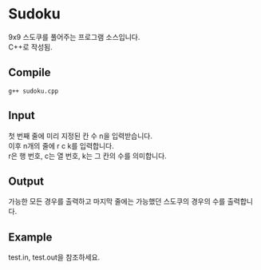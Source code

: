 # Sudoku
9x9 스도쿠를 풀어주는 프로그램 소스입니다.  
C++로 작성됨.
## Compile
```
g++ sudoku.cpp
```
## Input
첫 번째 줄에 미리 지정된 칸 수 n을 입력받습니다.  
이후 n개의 줄에 r c k를 입력합니다.  
r은 행 번호, c는 열 번호, k는 그 칸의 수를 의미합니다.  

## Output
가능한 모든 경우를 출력하고 마지막 줄에는 가능했던 스도쿠의 경우의 수를 출력합니다.

## Example
test.in, test.out을 참조하세요.
